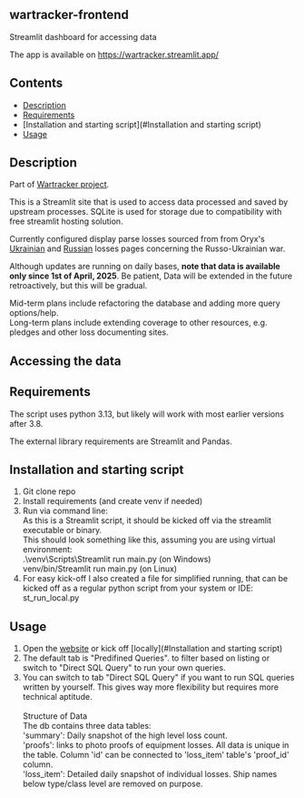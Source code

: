 ## wartracker-frontend
Streamlit dashboard for accessing data

The app is available on https://wartracker.streamlit.app/

## Contents
- [Description](#description)
- [Requirements](#requirements)
- [Installation and starting script](#Installation and starting script)
- [Usage](#usage)

## Description
Part of [Wartracker project](https://github.com/users/F1End/projects/1/views/1?pane=info).


This is a Streamlit site that is used to access data processed and saved by upstream processes.
SQLite is used for storage due to compatibility with free streamlit hosting solution.

Currently configured display parse losses sourced from from Oryx's [Ukrainian](https://www.oryxspioenkop.com/2022/02/attack-on-europe-documenting-ukrainian.html) and [Russian](https://www.oryxspioenkop.com/2022/02/attack-on-europe-documenting-equipment.html) losses pages concerning the Russo-Ukrainian war.

Although updates are running on daily bases, **note that data is available only since 1st of April, 2025**.
Be patient, Data will be extended in the future retroactively, but this will be gradual.

Mid-term plans include refactoring the database and adding more query options/help.<br>
Long-term plans include extending coverage to other resources, e.g. pledges and other loss documenting sites.

## Accessing the data


## Requirements
The script uses python 3.13, but likely will work with most earlier versions after 3.8.

The external library requirements are Streamlit and Pandas.

## Installation and starting script

1. Git clone repo
2. Install requirements (and create venv if needed)
3. Run via command line: <br>
As this is a Streamlit script, it should be kicked off via the streamlit executable or binary.<br>
This should look something like this, assuming you are using virtual environment:<br>
.\venv\Scripts\Streamlit run main.py (on Windows)<br>
venv/bin/Streamlit run main.py (on Linux)<br>
4. For easy kick-off I also created a file for simplified running, 
that can be kicked off as a regular python script from your system or IDE: st_run_local.py


## Usage

1. Open the [website](https://wartracker.streamlit.app/) or kick off [locally](#Installation and starting script)
2. The default tab is "Predifined Queries". to filter based on listing or switch to "Direct SQL Query"
to run your own queries.
3. You can switch to tab "Direct SQL Query" if you want to run SQL queries written by yourself. 
This gives way more flexibility but requires more technical aptitude.<br><br>
    Structure of Data<br>
The db contains three data tables:<br>
'summary': Daily snapshot of the high level loss count.<br>
'proofs': links to photo proofs of equipment losses. All data is unique in the table. Column 'id' can be connected to 'loss_item' table's 'proof_id' column.<br>
'loss_item': Detailed daily snapshot of individual losses. Ship names below type/class level are removed on purpose.<br>